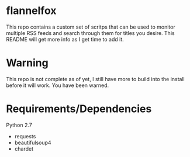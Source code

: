 flannelfox
========

This repo contains a custom set of scritps that can be used to monitor multiple RSS feeds and
search through them for titles you desire. This README will get more info as I get time to
add it.

Warning
========
This repo is not complete as of yet, I still have more to build into the install before it
will work. You have been warned.

Requirements/Dependencies
=========================
Python 2.7
* requests
* beautifulsoup4
* chardet
